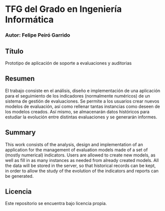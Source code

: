 # TFG del Grado en Ingeniería Informática
### Autor: Felipe Peiró Garrido

## Título
Prototipo de aplicación de soporte a evaluaciones y auditorias

## Resumen
El trabajo consiste en el análisis, diseño e implementación de una aplicación para el seguimiento de los indicadores (normalmente numéricos) de un sistema de gestión de evaluaciones. Se permite a los usuarios crear nuevos modelos de evaluación, así como rellenar tantas instancias como deseen de los modelos creados. Así mismo, se almacenarán datos históricos para estudiar la evolución entre distintas evaluaciones y se generarán informes.

## Summary
This work consists of the analysis, design and implementation of an application for the management of evaluation models made of a set of (mostly numerical) indicators. Users are allowed to create new models, as well as fill in as many instances as needed from already created models. All the data will be stored in the server, so that historical records can be kept, in order to allow the study of the evolution of the indicators and reports can be generated.

## Licencia
Este repositorio se encuentra bajo licencia propia.
